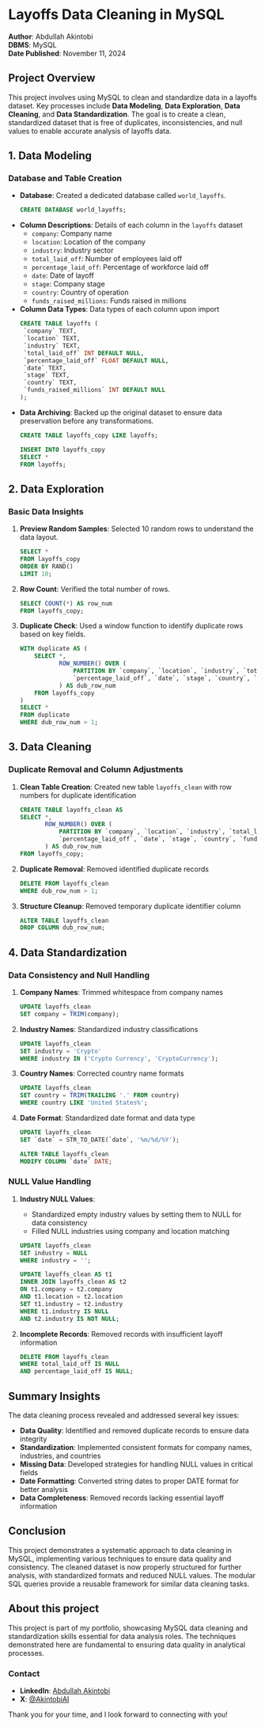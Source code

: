 # Layoffs Data Cleaning in MySQL

**Author**: Abdullah Akintobi  
**DBMS**: MySQL  
**Date Published**: November 11, 2024


## Project Overview

This project involves using MySQL to clean and standardize data in a layoffs dataset. Key processes include **Data Modeling**, **Data Exploration**, **Data Cleaning**, and **Data Standardization**. The goal is to create a clean, standardized dataset that is free of duplicates, inconsistencies, and null values to enable accurate analysis of layoffs data.


## 1. Data Modeling

### Database and Table Creation

- **Database**: Created a dedicated database called `world_layoffs`.
   ```sql
   CREATE DATABASE world_layoffs;
   ```
- **Column Descriptions**: Details of each column in the `layoffs` dataset
  - `company`: Company name
  - `location`: Location of the company
  - `industry`: Industry sector
  - `total_laid_off`: Number of employees laid off
  - `percentage_laid_off`: Percentage of workforce laid off
  - `date`: Date of layoff
  - `stage`: Company stage
  - `country`: Country of operation
  - `funds_raised_millions`: Funds raised in millions
- **Column Data Types**: Data types of each column upon import
   ```sql
   CREATE TABLE layoffs (
    `company` TEXT,
    `location` TEXT,
    `industry` TEXT,
    `total_laid_off` INT DEFAULT NULL,
    `percentage_laid_off` FLOAT DEFAULT NULL,
    `date` TEXT,
    `stage` TEXT,
    `country` TEXT,
    `funds_raised_millions` INT DEFAULT NULL
   );
   ```
- **Data Archiving**: Backed up the original dataset to ensure data preservation before any transformations.
   ```sql
   CREATE TABLE layoffs_copy LIKE layoffs;

   INSERT INTO layoffs_copy
   SELECT *
   FROM layoffs;
   ```


## 2. Data Exploration

### Basic Data Insights

1. **Preview Random Samples**: Selected 10 random rows to understand the data layout.
    ```sql
    SELECT *
    FROM layoffs_copy
    ORDER BY RAND()
    LIMIT 10;
    ```
2. **Row Count**: Verified the total number of rows.
    ```sql
    SELECT COUNT(*) AS row_num
    FROM layoffs_copy;
    ```
3. **Duplicate Check**: Used a window function to identify duplicate rows based on key fields.
    ```sql
    WITH duplicate AS (
        SELECT *,
               ROW_NUMBER() OVER (
                   PARTITION BY `company`, `location`, `industry`, `total_laid_off`,
                   `percentage_laid_off`, `date`, `stage`, `country`, `funds_raised_millions`
               ) AS dub_row_num
        FROM layoffs_copy
    )
    SELECT *
    FROM duplicate
    WHERE dub_row_num > 1;
    ```


## 3. Data Cleaning

### Duplicate Removal and Column Adjustments

1. **Clean Table Creation**: Created new table `layoffs_clean` with row numbers for duplicate identification
    ```sql
    CREATE TABLE layoffs_clean AS
    SELECT *,
           ROW_NUMBER() OVER (
               PARTITION BY `company`, `location`, `industry`, `total_laid_off`,
               `percentage_laid_off`, `date`, `stage`, `country`, `funds_raised_millions`
           ) AS dub_row_num
    FROM layoffs_copy;
    ```
2. **Duplicate Removal**: Removed identified duplicate records
    ```sql
    DELETE FROM layoffs_clean
    WHERE dub_row_num > 1;
    ```
3. **Structure Cleanup**: Removed temporary duplicate identifier column
    ```sql
    ALTER TABLE layoffs_clean
    DROP COLUMN dub_row_num;
    ```


## 4. Data Standardization

### Data Consistency and Null Handling

1. **Company Names**: Trimmed whitespace from company names
    ```sql
    UPDATE layoffs_clean
    SET company = TRIM(company);
    ```

2. **Industry Names**: Standardized industry classifications
    ```sql
    UPDATE layoffs_clean
    SET industry = 'Crypto'
    WHERE industry IN ('Crypto Currency', 'CryptoCurrency');
    ```

3. **Country Names**: Corrected country name formats
    ```sql
    UPDATE layoffs_clean
    SET country = TRIM(TRAILING '.' FROM country)
    WHERE country LIKE 'United States%';
    ```

4. **Date Format**: Standardized date format and data type
    ```sql
    UPDATE layoffs_clean
    SET `date` = STR_TO_DATE(`date`, '%m/%d/%Y');

    ALTER TABLE layoffs_clean
    MODIFY COLUMN `date` DATE;
    ```

### NULL Value Handling

1. **Industry NULL Values**: 
   - Standardized empty industry values by setting them to NULL for data consistency
   - Filled NULL industries using company and location matching
    ```sql
    UPDATE layoffs_clean
    SET industry = NULL
    WHERE industry = '';

    UPDATE layoffs_clean AS t1
    INNER JOIN layoffs_clean AS t2 
    ON t1.company = t2.company
    AND t1.location = t2.location
    SET t1.industry = t2.industry
    WHERE t1.industry IS NULL
    AND t2.industry IS NOT NULL;
    ```

2. **Incomplete Records**: Removed records with insufficient layoff information
    ```sql
    DELETE FROM layoffs_clean
    WHERE total_laid_off IS NULL
    AND percentage_laid_off IS NULL;
    ```


## Summary Insights

The data cleaning process revealed and addressed several key issues:

- **Data Quality**: Identified and removed duplicate records to ensure data integrity
- **Standardization**: Implemented consistent formats for company names, industries, and countries
- **Missing Data**: Developed strategies for handling NULL values in critical fields
- **Date Formatting**: Converted string dates to proper DATE format for better analysis
- **Data Completeness**: Removed records lacking essential layoff information

## Conclusion

This project demonstrates a systematic approach to data cleaning in MySQL, implementing various techniques to ensure data quality and consistency. The cleaned dataset is now properly structured for further analysis, with standardized formats and reduced NULL values. The modular SQL queries provide a reusable framework for similar data cleaning tasks.


## About this project

This project is part of my portfolio, showcasing MySQL data cleaning and standardization skills essential for data analysis roles. The techniques demonstrated here are fundamental to ensuring data quality in analytical processes.

### Contact
- **LinkedIn**: [Abdullah Akintobi](https://www.linkedin.com/in/abdullahakintobi/)
- **X**: [@AkintobiAI](https://x.com/AkintobiAI)

Thank you for your time, and I look forward to connecting with you!